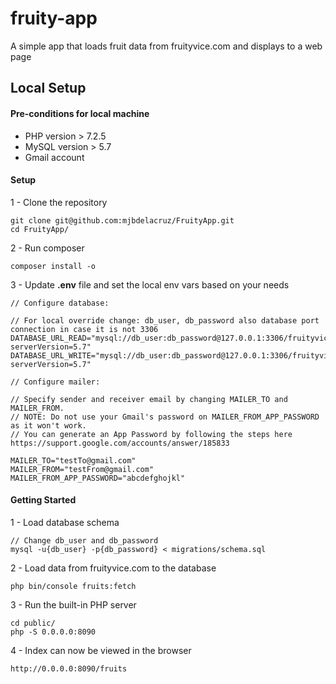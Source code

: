 # fruity-app

A simple app that loads fruit data from fruityvice.com and displays to a web page

## Local Setup

#### Pre-conditions for local machine
* PHP version > 7.2.5
* MySQL version > 5.7
* Gmail account

#### Setup

1 - Clone the repository

```
git clone git@github.com:mjbdelacruz/FruityApp.git
cd FruityApp/
```

2 - Run composer
```
composer install -o
```

3 - Update **.env** file and set the local env vars based on your needs
```
// Configure database:

// For local override change: db_user, db_password also database port connection in case it is not 3306
DATABASE_URL_READ="mysql://db_user:db_password@127.0.0.1:3306/fruityvice?serverVersion=5.7"
DATABASE_URL_WRITE="mysql://db_user:db_password@127.0.0.1:3306/fruityvice?serverVersion=5.7"

// Configure mailer:

// Specify sender and receiver email by changing MAILER_TO and MAILER_FROM.
// NOTE: Do not use your Gmail's password on MAILER_FROM_APP_PASSWORD as it won't work. 
// You can generate an App Password by following the steps here https://support.google.com/accounts/answer/185833

MAILER_TO="testTo@gmail.com"
MAILER_FROM="testFrom@gmail.com"
MAILER_FROM_APP_PASSWORD="abcdefghojkl"
```

#### Getting Started

1 - Load database schema
```
// Change db_user and db_password
mysql -u{db_user} -p{db_password} < migrations/schema.sql
```

2 - Load data from fruityvice.com to the database
```
php bin/console fruits:fetch
```

3 - Run the built-in PHP server

```
cd public/
php -S 0.0.0.0:8090
```

4 - Index can now be viewed in the browser
```
http://0.0.0.0:8090/fruits
```